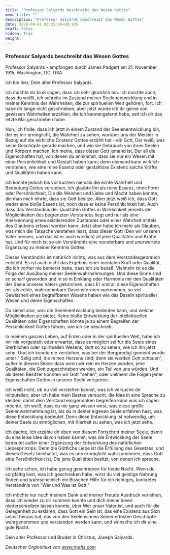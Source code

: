 ```yaml
---
title: "Professor Salyards beschreibt das Wesen Gottes"
menu_title: ""
description: "Professor Salyards beschreibt das Wesen Gottes"
date: 2020-08-01 06:25:48+00:185
draft: False
hidden: True
weight:
---
```

### Professor Salyards beschreibt das Wesen Gottes

Professor Salyards - empfangen durch James Padgett am 21. November 1915, Washington, DC, USA.

Ich bin hier, Dein alter Professor Salyards.

Ich möchte dir bloß sagen, dass ich sehr glücklich bin. Ich möchte auch, dass du weißt, ich schreite im Zustand meiner Seelenentwicklung und in meiner Kenntnis der Wahrheiten, die zur spirituellen Welt gehören, fort. Ich habe dir lange nicht geschrieben, aber jetzt würde ich dir gerne von gewissen Wahrheiten erzählen, die ich kennengelernt habe, seit ich dir das letzte Mal geschrieben habe.

Nun, ich finde, dass ich jetzt in einem Zustand der Seelenentwicklung bin, der es mir ermöglicht, die Wahrheit zu sehen, worüber uns der Meister in Bezug auf die wirkliche Existenz Gottes erzählt hat - ein Gott, Der weiß, was seine Geschöpfe gerade machen, und wie sie Gebrauch von ihren Seelen und Körpern machen. Ich meine, dass dieser Gott jemand ist, Der all die Eigenschaften hat, von denen du annimmst, dass sie nur ein Wesen mit einer Persönlichkeit und Gestalt haben kann; denn niemand kann wirklich verstehen, wie eine reine Essenz oder gestaltlose Existenz solche Kräfte und Qualitäten haben kann.

Ich konnte jedoch bis vor kurzem niemals die echte Wahrheit und Bedeutung Gottes verstehen, ich glaubte Ihn als reine Essenz, ohne Form oder Persönlichkeit, Die die Weisheit und Liebe und Macht haben konnte, die man mich lehrte, dass sie Gott besitze. Aber jetzt weiß ich, dass Gott weder eine bloße Essenz ist, noch dass er keine Persönlichkeit hat. Auch dass das Verständnis der Qualitäten Gottes in Wirklichkeit jenseits der Möglichkeiten des begrenzten Verstandes liegt und nur als eine Anerkennung eines existierenden Zustandes oder einer Wahrheit mittels des Glaubens erfasst werden kann. Jetzt aber habe ich mehr als Glauben, was mich die Tatsache verstehen lässt, dass dieser Gott (Den wir unseren Vater nennen, und das ist er auch wirklich) all jene Qualitäten und Kräfte hat. Und für mich ist so ein Verständnis eine wunderbare und unerwartete Ergänzung zu meiner Kenntnis Gottes.

Dieses Verständnis ist natürlich nichts, was aus dem Verstandesgebrauch entsteht. Es ist auch nicht das Ergebnis einer mentalen Kraft oder Qualität, die ich vorher nie bemerkt hatte, dass ich sie besaß. Vielmehr ist es die Folge der Ausübung meiner Seelenwahrnehmungen. Und diese Sinne sind so scharf geworden und in so in Einklang oder Harmonie mir den Qualitäten der Seele unseres Vaters gekommen, dass Er und all diese Eigenschaften mir als echte, wahrnehmbare Daseinsformen vorkommen, so viel Gewissheit eines begreifbaren Wesens haben wie das Dasein spiritueller Wesen und deren Eigenschaften.

Du siehst also, was die Seelenentwicklung bedeuten kann, und welche Möglichkeiten sie bietet. Keine bloße Entwicklung der intellektuellen Qualitäten oder Eigenschaften könnte je zu einem Begreifen der Persönlichkeit Gottes führen, wie ich sie beschrieb.

In meinem ganzen Leben, auf Erden oder in der spirituellen Welt, habe ich mir nie vorgestellt oder erwartet, dass es möglich sei für die Seele eines Sterblichen oder spirituellen Wesens, Gott so zu sehen, wie ich ihn jetzt sehe. Und ich konnte nie verstehen, was bei der Bergpredigt gemeint wurde unter " Selig sind, die reinen Herzens sind; denn sie werden Gott schauen", außer in diesem Sinne: dass wenn wir rein im Herzen würden, jene Qualitäten, die Gott zugeschrieben werden, ein Teil von uns würden. Und als deren Besitzer könnten wir Gott "sehen", oder vielmehr die Folgen jener Eigenschaften Gottes in unserer Seele verspüren.

Ich weiß nicht, ob du voll verstehen kannst, was ich versuche dir mitzuteilen, aber ich habe mein Bestes versucht, die Idee in eine Sprache zu kleiden, damit dein Verstand einigermaßen begreifen kann was ich sagen möchte. Ich weiß, dass du nie ganz wissen wirst, was diese große Seelenwahrnehmung ist, bis du in deiner eigenen Seele erfahren hast, was diese Entwicklung bedeutet. Denn diese Entwicklung ist notwendig, um deiner Seele zu ermöglichen, mit Klarheit zu sehen, was ich jetzt sehe.

Ich dachte, ich erzähle dir eben von diesem Fortschritt meiner Seele, damit du eine leise Idee davon haben kannst, was die Entwicklung der Seele bedeutet außer einer Ergänzung der Entwicklung des natürlichen Liebesprinzips. Denn die Göttliche Liebe ist die Erfüllung des Gesetzes, und dieses Gesetz beinhaltet, was es uns ermöglicht wahrzunehmen, dass Gott eine Persönlichkeit ist, Die jene Qualitäten besitzt, von denen ich spreche.

Ich sehe schon, ich habe genug geschrieben für heute Nacht. Wenn du sorgfältig liest, was ich geschrieben habe, wirst du viel geistige Nahrung finden und wahrscheinlich ein Bisschen Hilfe für ein richtiges, konkretes Verständnis von "Wer und Was ist Gott."

Ich möchte nur noch meinem Dank und meiner Freude Ausdruck verleihen, dass ich wieder zu dir kommen konnte und dich meine Ideen niederschreiben lassen konnte, über Wer unser Vater ist, und auch für die Gelegenheit zu erklären, dass Gott ein Sein ist, das eine Existenz aus Sich selbst heraus hat, das von den Seelensinnen Seiner erlösten Geschöpfe wahrgenommen und verstanden werden kann, und wünsche ich dir eine gute Nacht.

Dein alter Professor und Bruder in Christus, Joseph Salyards.

*Deutscher Orginaltext von www.truths.com*
